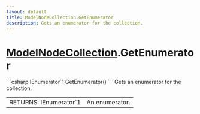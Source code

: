 ```yaml
---
layout: default
title: ModelNodeCollection.GetEnumerator
description: Gets an enumerator for the collection.
---
```

# [ModelNodeCollection]({{site.url}}/Pages/StereoKit/ModelNodeCollection.html).GetEnumerator

<div class='signature' markdown='1'>
```csharp
IEnumerator`1 GetEnumerator()
```
Gets an enumerator for the collection.
</div>

|  |  |
|--|--|
|RETURNS: IEnumerator`1|An enumerator.|




